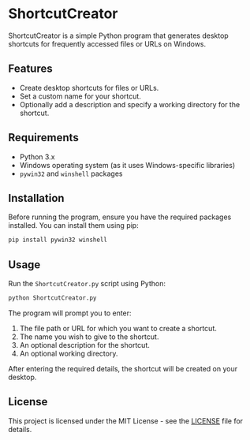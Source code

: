 # ShortcutCreator

ShortcutCreator is a simple Python program that generates desktop shortcuts for frequently accessed files or URLs on Windows.

## Features

- Create desktop shortcuts for files or URLs.
- Set a custom name for your shortcut.
- Optionally add a description and specify a working directory for the shortcut.

## Requirements

- Python 3.x
- Windows operating system (as it uses Windows-specific libraries)
- `pywin32` and `winshell` packages

## Installation

Before running the program, ensure you have the required packages installed. You can install them using pip:

```bash
pip install pywin32 winshell
```

## Usage

Run the `ShortcutCreator.py` script using Python:

```bash
python ShortcutCreator.py
```

The program will prompt you to enter:

1. The file path or URL for which you want to create a shortcut.
2. The name you wish to give to the shortcut.
3. An optional description for the shortcut.
4. An optional working directory.

After entering the required details, the shortcut will be created on your desktop.

## License

This project is licensed under the MIT License - see the [LICENSE](LICENSE) file for details.